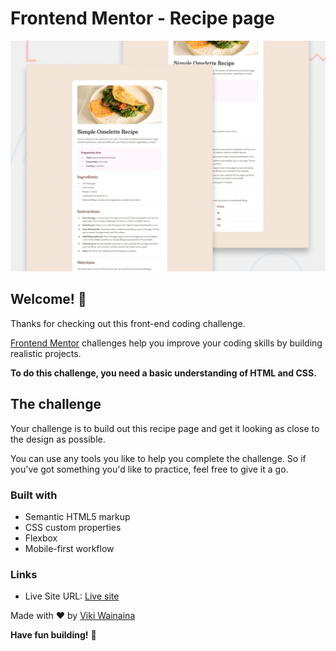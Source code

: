 # Frontend Mentor - Recipe page

![Design preview for the Recipe page coding challenge](./design/desktop-preview.jpg)

## Welcome! 👋

Thanks for checking out this front-end coding challenge.

[Frontend Mentor](https://www.frontendmentor.io) challenges help you improve your coding skills by building realistic projects.

**To do this challenge, you need a basic understanding of HTML and CSS.**

## The challenge

Your challenge is to build out this recipe page and get it looking as close to the design as possible.

You can use any tools you like to help you complete the challenge. So if you've got something you'd like to practice, feel free to give it a go.


### Built with

- Semantic HTML5 markup
- CSS custom properties
- Flexbox
- Mobile-first workflow


### Links

- Live Site URL: [Live site](https://recipe-page-7rak.onrender.com)

Made with ❤️ by [Viki Wainaina](https://twitter.com/vykiddeh_)

**Have fun building!** 🚀
